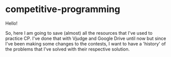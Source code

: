 # competitive-programming

Hello! 

So, here I am going to save (almost) all the resources that I've used to practice CP. I've done that with Vjudge and Google Drive until now but since I've been making some changes to the contests, I want to have a 'history' of the problems that I've solved with their respective solution.
